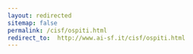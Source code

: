```yaml
---
layout: redirected
sitemap: false
permalink: /cisf/ospiti.html
redirect_to:  http://www.ai-sf.it/cisf/ospiti.html
---
```

